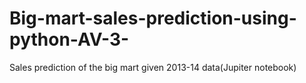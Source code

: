 # Big-mart-sales-prediction-using-python-AV-3-
Sales prediction of the big mart given 2013-14 data(Jupiter notebook)
